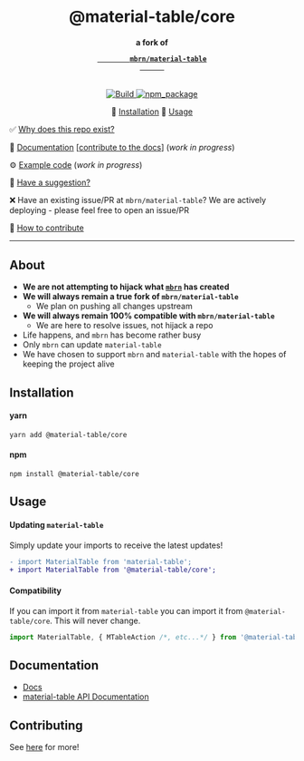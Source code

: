 <div align="center">

  <!-- Title -->
  <h1>@material-table/core</h1>

  <!-- Subtitle : a fork of mbrn/material-table -->
  <h4>
    a fork of 
    <code>
      <a 
        target="_blank" 
        rel="noopener noreferrer"
        href="https://material-table.com"
      >
        mbrn/material-table
      </a>
    </code>
  </h4>

  <!-- * Badges * -->
  <p>
    <!-- build status -->
    <a href="https://github.com/material-table-core/core/workflows/Build%20and%20Publish/badge.svg?branch=master">
      <img 
        title="Build" 
        src="https://github.com/material-table-core/core/workflows/Build/badge.svg?branch=master"
      >
    </a>
    <!-- npm package -->
    <a href="https://www.npmjs.com/package/@material-table/core">
      <img 
        title="npm_package" 
        src="https://badge.fury.io/js/%40material-table%2Fcore.svg"
      >
    </a>
  </p> 
  <!-- ^^^ end badges ^^^ -->

💾 [Installation](#installation) 🎉 [Usage](#usage)

</div>

✅ [Why does this repo exist?](#about)

🚧 [Documentation](#documentation) [[contribute to the docs](https://github.com/material-table-core/website)] (_work in progress_)

⚙️ [Example code](https://material-table-core.github.io/examples) (_work in progress_)

💬 [Have a suggestion?](https://github.com/material-table-core/core/discussions)

❌ Have an existing issue/PR at `mbrn/material-table`? We are actively deploying - please feel free to open an issue/PR

💪 [How to contribute](#contributing)

---

## About

- **We are not attempting to hijack what [`mbrn`](https://github.com/mbrn/material-table) has created**
- **We will always remain a true fork of `mbrn/material-table`**
  - We plan on pushing all changes upstream
- **We will always remain 100% compatible with `mbrn/material-table`**
  - We are here to resolve issues, not hijack a repo
- Life happens, and `mbrn` has become rather busy
- Only `mbrn` can update `material-table`
- We have chosen to support `mbrn` and `material-table` with the hopes of keeping the project alive

## Installation

#### yarn

`yarn add @material-table/core`

#### npm

`npm install @material-table/core`

## Usage

#### Updating `material-table`

Simply update your imports to receive the latest updates!

```diff
- import MaterialTable from 'material-table';
+ import MaterialTable from '@material-table/core';
```

#### Compatibility

If you can import it from `material-table` you can import it from `@material-table/core`. This will never change.

```javascript
import MaterialTable, { MTableAction /*, etc...*/ } from '@material-table/core';
```

## Documentation

- [Docs](https://material-table-core.com)
- [material-table API Documentation](https://material-table.com)

## Contributing

See [here](https://github.com/material-table-core) for more!
